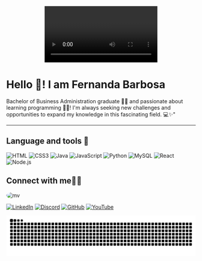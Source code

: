 
<div align="center">
  <video src="https://github.com/user-attachments/assets/3daf2fd7-4d70-4a04-a4fb-410542c3acb3" controls>
    Your browser does not support the video tag.
  </video>
</div>

 
 
 #  Hello 👋! I am Fernanda Barbosa

Bachelor of Business Administration graduate 👩‍🎓 and passionate about learning programming 👩‍💻! I'm always seeking new challenges and opportunities to expand my knowledge in this fascinating field. 💻✨"

---
## Language and tools 🔨

![HTML](https://img.shields.io/badge/HTML-FF69B4?style=for-the-badge&logo=html5&logoColor=white)
![CSS3](https://img.shields.io/badge/CSS3-FF69B4?style=for-the-badge&logo=css3&logoColor=white)
![Java](https://img.shields.io/badge/Java-FF69B4?style=for-the-badge&logo=java&logoColor=white)
![JavaScript](https://img.shields.io/badge/JavaScript-FF69B4?style=for-the-badge&logo=javascript&logoColor=white)
![Python](https://img.shields.io/badge/python-FF69B4?style=for-the-badge&logo=python&logoColor=white)
![MySQL](https://img.shields.io/badge/MySQL-FF69B4?style=for-the-badge&logo=mysql&logoColor=white)
![React](https://img.shields.io/badge/React-FF69B4?style=for-the-badge&logo=react&logoColor=white)
![Node.js](https://img.shields.io/badge/Node.js-FF69B4?style=for-the-badge&logo=node.js&logoColor=white)

## Connect with me📱🔗 

<img src="https://github.com/user-attachments/assets/dacc9175-95bf-4c53-8085-28f597fb4f37" 
     alt="my" 
     style="width: 150px; height: 150px; border-radius: 50%; object-fit: cover;">


[![LinkedIn](https://img.shields.io/badge/LinkedIn-FF69B4?style=for-the-badge&logo=linkedin&logoColor=white)](https://www.linkedin.com/in/barbosaafernanda/)
[![Discord](https://img.shields.io/badge/Discord-FF69B4?style=for-the-badge&logo=discord&logoColor=white)](https://discord.com/channels/@fernandabarbosa_52357/)
[![GitHub](https://img.shields.io/badge/GitHub-FF69B4?style=for-the-badge&logo=github&logoColor=white)](https://github.com/NandayGB)
[![YouTube](https://img.shields.io/badge/YouTube-FF69b4?style=for-the-badge&logo=youtube&logoColor=white)](https://www.youtube.com/watch?v=clT1Jmv3wlY)

<picture align="center">
  <source media="(prefers-color-scheme: dark)" srcset="https://raw.githubusercontent.com/NandayGB/NandayGB/output/github-contribution-grid-snake-dark.svg">
  <source media="(prefers-color-scheme: light)" srcset="https://raw.githubusercontent.com/NandayGB/NandayGB/output/github-contribution-grid-snake.svg">
  <img align="center" alt="github contribution grid snake animation" src="https://raw.githubusercontent.com/NandayGB/NandayGB/output/github-contribution-grid-snake.svg">
</picture>


<!--
**NandayGB/NandayGB** is a ✨ _special_ ✨ repository because its `README.md` (this file) appears on your GitHub profile.

Here are some ideas to get you started:

- 🔭 I’m currently working on ...
- 🌱 I’m currently learning ...
- 👯 I’m looking to collaborate on ...
- 🤔 I’m looking for help with ...
- 💬 Ask me about ...
- 📫 How to reach me: ...
- 😄 Pronouns: ...
- ⚡ Fun fact: ...
-->



